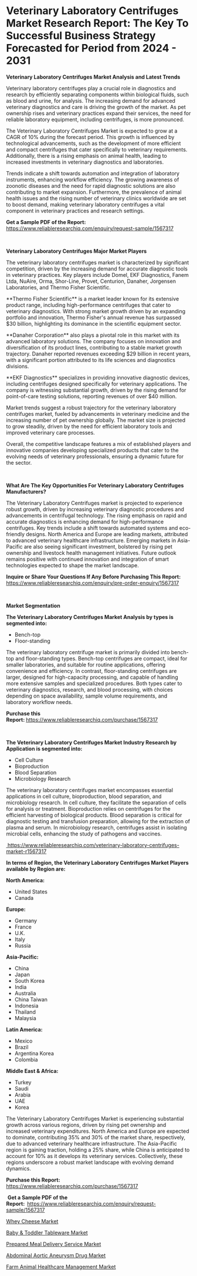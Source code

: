 <p><h1>Veterinary Laboratory Centrifuges Market Research Report: The Key To Successful Business Strategy Forecasted for Period from 2024 - 2031</h1></p><p><strong>Veterinary Laboratory Centrifuges Market Analysis and Latest Trends</strong></p>
<p><p>Veterinary laboratory centrifuges play a crucial role in diagnostics and research by efficiently separating components within biological fluids, such as blood and urine, for analysis. The increasing demand for advanced veterinary diagnostics and care is driving the growth of the market. As pet ownership rises and veterinary practices expand their services, the need for reliable laboratory equipment, including centrifuges, is more pronounced.</p><p>The Veterinary Laboratory Centrifuges Market is expected to grow at a CAGR of 10% during the forecast period. This growth is influenced by technological advancements, such as the development of more efficient and compact centrifuges that cater specifically to veterinary requirements. Additionally, there is a rising emphasis on animal health, leading to increased investments in veterinary diagnostics and laboratories. </p><p>Trends indicate a shift towards automation and integration of laboratory instruments, enhancing workflow efficiency. The growing awareness of zoonotic diseases and the need for rapid diagnostic solutions are also contributing to market expansion. Furthermore, the prevalence of animal health issues and the rising number of veterinary clinics worldwide are set to boost demand, making veterinary laboratory centrifuges a vital component in veterinary practices and research settings.</p></p>
<p><strong>Get a Sample PDF of the Report:&nbsp;</strong> <a href="https://www.reliableresearchiq.com/enquiry/request-sample/1567317">https://www.reliableresearchiq.com/enquiry/request-sample/1567317</a></p>
<p>&nbsp;</p>
<p><strong>Veterinary Laboratory Centrifuges Major Market Players</strong></p>
<p><p>The veterinary laboratory centrifuges market is characterized by significant competition, driven by the increasing demand for accurate diagnostic tools in veterinary practices. Key players include Domel, EKF Diagnostics, Fanem Ltda, NuAire, Orma, Shor-Line, Provet, Centurion, Danaher, Jorgensen Laboratories, and Thermo Fisher Scientific. </p><p>**Thermo Fisher Scientific** is a market leader known for its extensive product range, including high-performance centrifuges that cater to veterinary diagnostics. With strong market growth driven by an expanding portfolio and innovation, Thermo Fisher's annual revenue has surpassed $30 billion, highlighting its dominance in the scientific equipment sector.</p><p>**Danaher Corporation** also plays a pivotal role in this market with its advanced laboratory solutions. The company focuses on innovation and diversification of its product lines, contributing to a stable market growth trajectory. Danaher reported revenues exceeding $29 billion in recent years, with a significant portion attributed to its life sciences and diagnostics divisions.</p><p>**EKF Diagnostics** specializes in providing innovative diagnostic devices, including centrifuges designed specifically for veterinary applications. The company is witnessing substantial growth, driven by the rising demand for point-of-care testing solutions, reporting revenues of over $40 million.</p><p>Market trends suggest a robust trajectory for the veterinary laboratory centrifuges market, fueled by advancements in veterinary medicine and the increasing number of pet ownership globally. The market size is projected to grow steadily, driven by the need for efficient laboratory tools and improved veterinary care processes.</p><p>Overall, the competitive landscape features a mix of established players and innovative companies developing specialized products that cater to the evolving needs of veterinary professionals, ensuring a dynamic future for the sector.</p></p>
<p>&nbsp;</p>
<p><strong>What Are The Key Opportunities For Veterinary Laboratory Centrifuges Manufacturers?</strong></p>
<p><p>The Veterinary Laboratory Centrifuges market is projected to experience robust growth, driven by increasing veterinary diagnostic procedures and advancements in centrifugal technology. The rising emphasis on rapid and accurate diagnostics is enhancing demand for high-performance centrifuges. Key trends include a shift towards automated systems and eco-friendly designs. North America and Europe are leading markets, attributed to advanced veterinary healthcare infrastructure. Emerging markets in Asia-Pacific are also seeing significant investment, bolstered by rising pet ownership and livestock health management initiatives. Future outlook remains positive with continued innovation and integration of smart technologies expected to shape the market landscape.</p></p>
<p><strong>Inquire or Share Your Questions If Any Before Purchasing This Report:</strong> <a href="https://www.reliableresearchiq.com/enquiry/pre-order-enquiry/1567317">https://www.reliableresearchiq.com/enquiry/pre-order-enquiry/1567317</a></p>
<p>&nbsp;</p>
<p><strong>Market Segmentation</strong></p>
<p><strong>The Veterinary Laboratory Centrifuges Market Analysis by types is segmented into:</strong></p>
<p><ul><li>Bench-top</li><li>Floor-standing</li></ul></p>
<p><p>The veterinary laboratory centrifuge market is primarily divided into bench-top and floor-standing types. Bench-top centrifuges are compact, ideal for smaller laboratories, and suitable for routine applications, offering convenience and efficiency. In contrast, floor-standing centrifuges are larger, designed for high-capacity processing, and capable of handling more extensive samples and specialized procedures. Both types cater to veterinary diagnostics, research, and blood processing, with choices depending on space availability, sample volume requirements, and laboratory workflow needs.</p></p>
<p><strong>Purchase this Report:&nbsp;</strong><a href="https://www.reliableresearchiq.com/purchase/1567317">https://www.reliableresearchiq.com/purchase/1567317</a></p>
<p>&nbsp;</p>
<p><strong>The Veterinary Laboratory Centrifuges Market Industry Research by Application is segmented into:</strong></p>
<p><ul><li>Cell Culture</li><li>Bioproduction</li><li>Blood Separation</li><li>Microbiology Research</li></ul></p>
<p><p>The veterinary laboratory centrifuges market encompasses essential applications in cell culture, bioproduction, blood separation, and microbiology research. In cell culture, they facilitate the separation of cells for analysis or treatment. Bioproduction relies on centrifuges for the efficient harvesting of biological products. Blood separation is critical for diagnostic testing and transfusion preparation, allowing for the extraction of plasma and serum. In microbiology research, centrifuges assist in isolating microbial cells, enhancing the study of pathogens and vaccines.</p></p>
<p><a href="https://www.reliableresearchiq.com/veterinary-laboratory-centrifuges-market-r1567317">&nbsp;https://www.reliableresearchiq.com/veterinary-laboratory-centrifuges-market-r1567317</a></p>
<p><strong>In terms of Region, the Veterinary Laboratory Centrifuges Market Players available by Region are:</strong></p>
<p>
    <p> <strong> North America: </strong>
        <ul>
            <li>United States</li>
            <li>Canada</li>
        </ul>
        </p> 
    <p> <strong> Europe: </strong>
        <ul>
            <li>Germany</li>
            <li>France</li>
            <li>U.K.</li>
            <li>Italy</li>
            <li>Russia</li>
        </ul>
        </p> 
    <p> <strong> Asia-Pacific: </strong>
        <ul>
            <li>China</li>
            <li>Japan</li>
            <li>South Korea</li>
            <li>India</li>
            <li>Australia</li>
            <li>China Taiwan</li>
            <li>Indonesia</li>
            <li>Thailand</li>
            <li>Malaysia</li>
        </ul>
        </p> 
    <p> <strong> Latin America: </strong>
        <ul>
            <li>Mexico</li>
            <li>Brazil</li>
            <li>Argentina Korea</li>
            <li>Colombia</li>
        </ul>
        </p> 
    <p> <strong> Middle East & Africa: </strong>
        <ul>
            <li>Turkey</li>
            <li>Saudi</li>
            <li>Arabia</li>
            <li>UAE</li>
            <li>Korea</li>
        </ul>
    </p>
    </p>
<p><p>The Veterinary Laboratory Centrifuges Market is experiencing substantial growth across various regions, driven by rising pet ownership and increased veterinary expenditures. North America and Europe are expected to dominate, contributing 35% and 30% of the market share, respectively, due to advanced veterinary healthcare infrastructure. The Asia-Pacific region is gaining traction, holding a 25% share, while China is anticipated to account for 10% as it develops its veterinary services. Collectively, these regions underscore a robust market landscape with evolving demand dynamics.</p></p>
<p><strong>Purchase this Report: </strong><a href="https://www.reliableresearchiq.com/purchase/1567317">https://www.reliableresearchiq.com/purchase/1567317</a></p>
<p>&nbsp;<strong>Get a Sample PDF of the Report:&nbsp;&nbsp;</strong><a href="https://www.reliableresearchiq.com/enquiry/request-sample/1567317">https://www.reliableresearchiq.com/enquiry/request-sample/1567317</a></p>
<p><strong></strong></p>
<p><p><a href="https://www.linkedin.com/pulse/role-whey-cheese-market-applications-food-servicesretailothers-nuf5e?trackingId=G%2FSXVWcWRxGuXQkWyR5M1g%3D%3D">Whey Cheese Market</a></p><p><a href="https://issuu.com/reportprime-2/docs/baby-toddler-tableware-market-size-_555fc665be877b">Baby & Toddler Tableware Market</a></p><p><a href="https://www.linkedin.com/pulse/prepared-meal-delivery-service-market-overview-regional-outlook-jaiie?trackingId=cfmHJYZ1S2yEU5Lv7ZBpZg%3D%3D">Prepared Meal Delivery Service Market</a></p><p><a href="https://medium.com/@petetsar875/emerging-trends-in-abdominal-aortic-aneurysm-drug-market-global-outlook-and-future-prospects-from-4ea6d08310ba">Abdominal Aortic Aneurysm Drug Market</a></p><p><a href="https://issuu.com/reportprime-2/docs/farm-animal-healthcare-management-m_2aab9160864d45">Farm Animal Healthcare Management Market</a></p></p>